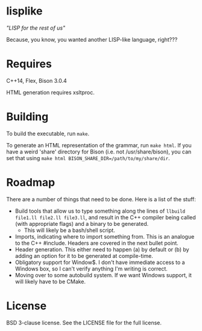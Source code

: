 lisplike
=
*"LISP for the rest of us"*

Because, you know, you wanted another LISP-like language, right???

Requires
=
C++14, Flex, Bison 3.0.4

HTML generation requires xsltproc.

Building
=
To build the executable, run `make`.

To generate an HTML representation of the grammar, run `make html`. If you have a weird 'share' directory for Bison (i.e. not /usr/share/bison), you can set that using `make html BISON_SHARE_DIR=/path/to/my/share/dir`.

Roadmap
=
There are a number of things that need to be done. Here is a list of the stuff:
* Build tools that allow us to type something along the lines of `llbuild file1.ll file2.ll file3.ll`, and result in the C++ compiler being called (with appropriate flags) and a binary to be generated.
	* This will likely be a bash/shell script.
* Imports, indicating where to import something from. This is an analogue to the C++ #include. Headers are covered in the next bullet point.
* Header generation. This either need to happen (a) by default or (b) by adding an option for it to be generated at compile-time.
* Obligatory support for Window$. I don't have immediate access to a Windows box, so I can't verify anything I'm writing is correct.
* Moving over to some autobuild system. If we want Windows support, it will likely have to be CMake.

License
=
BSD 3-clause license. See the LICENSE file for the full license.
